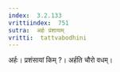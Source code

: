 ```yaml
---
index:  3.2.133
vrittiindex:  751
sutra:  अर्हः प्रंशायाम्
vritti:  tattvabodhini 
---
```


अर्हः। प्रशंसायां किम् ?। अर्हति चौरो वधम्। 

